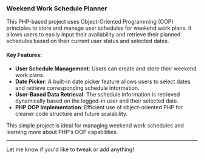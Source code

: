### Weekend Work Schedule Planner

This PHP-based project uses Object-Oriented Programming (OOP) principles to store and manage user schedules for weekend work plans. It allows users to easily input their availability and retrieve their planned schedules based on their current user status and selected dates.

#### Key Features:
- **User Schedule Management**: Users can create and store their weekend work plans.
- **Date Picker**: A built-in date picker feature allows users to select dates and retrieve corresponding schedule information.
- **User-Based Data Retrieval**: The schedule information is retrieved dynamically based on the logged-in user and their selected date.
- **PHP OOP Implementation**: Efficient use of object-oriented PHP for cleaner code structure and future scalability.

This simple project is ideal for managing weekend work schedules and learning more about PHP's OOP capabilities. 

---

Let me know if you'd like to tweak or add anything!
